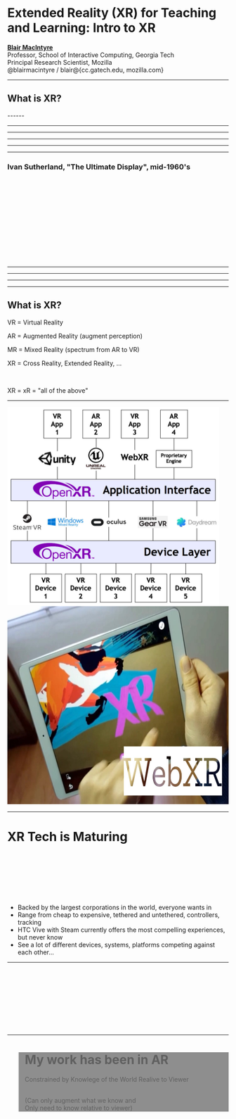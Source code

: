 <!-- .slide: data-background="resources/textures/background-radial.jpeg"  -->

<div class="talk-title">
	<h1>Extended Reality (XR) for Teaching and Learning: Intro to XR</h1>
    <p class="talk-info">
		<b><a href="http://blairmacintyre.me">Blair MacIntyre</a></b>
		<br>
		Professor, School of Interactive Computing, Georgia Tech<br>
		Principal Research Scientist, Mozilla <br>
		@blairmacintyre / blair@{cc.gatech.edu, mozilla.com} <br>
    </p>
</div>

<!-- NOTES -->
------
<!-- .slide: data-background="resources/textures/background-radial.jpeg"  -->

<h2>What is XR?</h2>
------
<!-- .slide: data-background="resources/textures/terminator.png" -->

------
<!-- .slide: data-background="resources/textures/ften-large.jpg" -->

------
<!-- .slide: data-background="resources/textures/videogames-ar.png" -->

------
<!-- .slide: data-background="resources/textures/rainbows-end.png" -->

------
<!-- .slide: data-background="resources/textures/glass-google-guy.png" -->

------
<!-- .slide: data-background="resources/textures/vhfrsword-of-damocles.jpg"  -->

<h3>Ivan Sutherland, "The Ultimate Display", mid-1960's</h3>
<br>
<br>
<br>
<br>
<br>
<br>
<br>
<br>
<br>
<br>
<br>

------
<!-- .slide: data-background="resources/textures/industrial-medical.png"  -->

------
<!-- .slide: data-background="resources/textures/blair-montage.png"  -->

------
<!-- .slide: data-background="resources/textures/collaborative-ar.png"  -->


------
<!-- .slide: data-background="resources/textures/background-radial.jpeg"  -->

<h2>What is XR?</h2>
  <p>VR = Virtual Reality </p>
  <p>AR = Augmented Reality (augment perception)</p>
  <p>MR = Mixed Reality (spectrum from AR to VR) </p>
  <p>XR = Cross Reality, Extended Reality, ... </p>
  <br>
  <p>XR = xR = "all of the above"</p>

------

<!-- .slide: data-background="resources/textures/background-radial.jpeg" -->

<img src="resources/textures/openxr-diagram.jpg" height="450">
<img src="resources/textures/apainter-xr-fox.jpg" height="450">


<!-- NOTES -->
------
<!-- .slide: data-background="resources/textures/background-radial.jpeg" -->

# XR Tech is Maturing

<div class="image-row">
  <div><img class="plain" data-src="media/img/google-cardboard.png"></div>
  <div><img class="plain" data-src="media/img/google-daydream.png"></div>
  <div><img class="plain" data-src="media/img/samsung-gearvr.png"></div>
</div>

<div class="image-row">
  <div><img class="plain" data-src="media/img/oculus-rift.png"></div>
  <div><img class="plain" data-src="media/img/playstation-vr.png"></div>
  <div><img class="plain" data-src="media/img/htc-vive.png"></div>
</div>

<!-- NOTES -->
- Backed by the largest corporations in the world, everyone wants in
- Range from cheap to expensive, tethered and untethered, controllers, tracking
- HTC Vive with Steam currently offers the most compelling experiences, but never know
- See a lot of different devices, systems, platforms competing against each other...

------

<!-- .slide: data-background="resources/textures/background-radial.jpeg" -->

<div class="image-row">
  <div><img class="plain" data-src="resources/textures/ardisplay-hololens-circ.png"></div>
  <div><img class="plain" data-src="resources/textures/ardisplay-daqri-circ.png"></div>
  <div><img class="plain" data-src="resources/textures/ardisplay-odg-circ.png"></div>
  <div><img class="plain" data-src="resources/textures/ardisplay-meta-circ.png"></div>
</div>
<div class="image-row">
  <div><img class="plain" data-src="resources/textures/ardisplay-vuzix-circ.png"></div>
  <div><img class="plain" data-src="resources/textures/lenovo-phab2-lowes-circ.png"></div>
  <div><img class="plain" data-src="resources/textures/iphone7plus-circ.png"></div>
  <div><img class="plain" data-src="resources/textures/ardisplay-magic-leap-goggles-circ.png"></div>

<!-- NOTES -->

------
<!-- .slide: data-background="resources/textures/terminator.png" -->
<blockquote style="background: rgba(32, 32, 32, 0.5);">
<h1>My work has been in AR</h1>
<p>Constrained by Knowlege of the World Realive to Viewer</p>
<br>
(Can only augment <span class="green">what we know</span> and <br>
Only need to know <span class="green">relative to viewer)</span>
</blockquote>